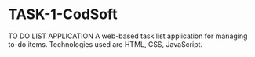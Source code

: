 # TASK-1-CodSoft
TO DO LIST APPLICATION
A web-based task list application for managing to-do items.
Technologies used are HTML, CSS, JavaScript.
